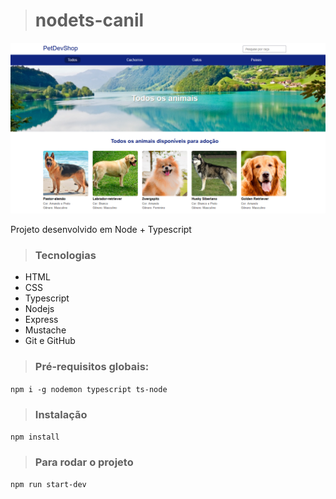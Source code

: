 ># nodets-canil
![Preview](/.github/Preview.png)

Projeto desenvolvido em Node + Typescript

>### Tecnologias

- HTML
- CSS
- Typescript
- Nodejs
- Express
- Mustache
- Git e GitHub


>### Pré-requisitos globais:
`npm i -g nodemon typescript ts-node`

>### Instalação
`npm install`

>### Para rodar o projeto
`npm run start-dev`